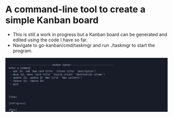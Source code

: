 # A command-line tool to create a simple Kanban board

- This is still a work in progress but a Kanban board can be generated and edited using the code I have so far.
- Navigate to go-kanban/cmd/taskmgr and run ./taskmgr to start the program.

![KanbanSS.jpg](https://github.com/AFinney1/go-kanban/blob/master/KanbanSS.jpg)